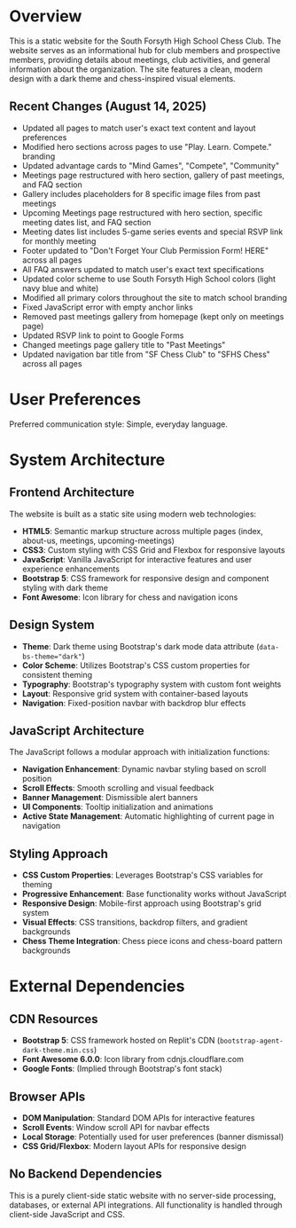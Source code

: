 # Overview

This is a static website for the South Forsyth High School Chess Club. The website serves as an informational hub for club members and prospective members, providing details about meetings, club activities, and general information about the organization. The site features a clean, modern design with a dark theme and chess-inspired visual elements.

## Recent Changes (August 14, 2025)

- Updated all pages to match user's exact text content and layout preferences
- Modified hero sections across pages to use "Play. Learn. Compete." branding
- Updated advantage cards to "Mind Games", "Compete", "Community"
- Meetings page restructured with hero section, gallery of past meetings, and FAQ section
- Gallery includes placeholders for 8 specific image files from past meetings
- Upcoming Meetings page restructured with hero section, specific meeting dates list, and FAQ section
- Meeting dates list includes 5-game series events and special RSVP link for monthly meeting
- Footer updated to "Don't Forget Your Club Permission Form! HERE" across all pages
- All FAQ answers updated to match user's exact text specifications
- Updated color scheme to use South Forsyth High School colors (light navy blue and white)
- Modified all primary colors throughout the site to match school branding
- Fixed JavaScript error with empty anchor links
- Removed past meetings gallery from homepage (kept only on meetings page)
- Updated RSVP link to point to Google Forms
- Changed meetings page gallery title to "Past Meetings"
- Updated navigation bar title from "SF Chess Club" to "SFHS Chess" across all pages

# User Preferences

Preferred communication style: Simple, everyday language.

# System Architecture

## Frontend Architecture

The website is built as a static site using modern web technologies:

- **HTML5**: Semantic markup structure across multiple pages (index, about-us, meetings, upcoming-meetings)
- **CSS3**: Custom styling with CSS Grid and Flexbox for responsive layouts
- **JavaScript**: Vanilla JavaScript for interactive features and user experience enhancements
- **Bootstrap 5**: CSS framework for responsive design and component styling with dark theme
- **Font Awesome**: Icon library for chess and navigation icons

## Design System

- **Theme**: Dark theme using Bootstrap's dark mode data attribute (`data-bs-theme="dark"`)
- **Color Scheme**: Utilizes Bootstrap's CSS custom properties for consistent theming
- **Typography**: Bootstrap's typography system with custom font weights
- **Layout**: Responsive grid system with container-based layouts
- **Navigation**: Fixed-position navbar with backdrop blur effects

## JavaScript Architecture

The JavaScript follows a modular approach with initialization functions:

- **Navigation Enhancement**: Dynamic navbar styling based on scroll position
- **Scroll Effects**: Smooth scrolling and visual feedback
- **Banner Management**: Dismissible alert banners
- **UI Components**: Tooltip initialization and animations
- **Active State Management**: Automatic highlighting of current page in navigation

## Styling Approach

- **CSS Custom Properties**: Leverages Bootstrap's CSS variables for theming
- **Progressive Enhancement**: Base functionality works without JavaScript
- **Responsive Design**: Mobile-first approach using Bootstrap's grid system
- **Visual Effects**: CSS transitions, backdrop filters, and gradient backgrounds
- **Chess Theme Integration**: Chess piece icons and chess-board pattern backgrounds

# External Dependencies

## CDN Resources

- **Bootstrap 5**: CSS framework hosted on Replit's CDN (`bootstrap-agent-dark-theme.min.css`)
- **Font Awesome 6.0.0**: Icon library from cdnjs.cloudflare.com
- **Google Fonts**: (Implied through Bootstrap's font stack)

## Browser APIs

- **DOM Manipulation**: Standard DOM APIs for interactive features
- **Scroll Events**: Window scroll API for navbar effects
- **Local Storage**: Potentially used for user preferences (banner dismissal)
- **CSS Grid/Flexbox**: Modern layout APIs for responsive design

## No Backend Dependencies

This is a purely client-side static website with no server-side processing, databases, or external API integrations. All functionality is handled through client-side JavaScript and CSS.